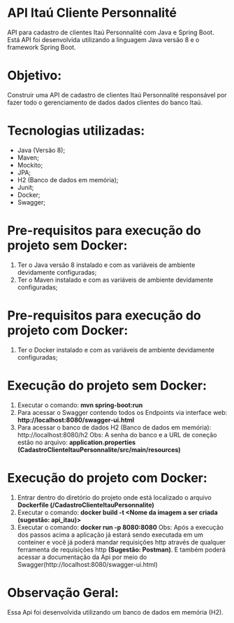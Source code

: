 # API Itaú Cliente Personnalité
API para cadastro de clientes Itaú Personnalité com Java e Spring Boot. Está API foi desenvolvida utilizando a linguagem Java versão 8 e o framework Spring Boot.

# Objetivo:
Construir uma API de cadastro de clientes Itaú Personnalité responsável por fazer todo o gerenciamento de dados dados clientes do banco Itaú.

# Tecnologias utilizadas: 
* Java (Versão 8); 
* Maven;
* Mockito;
* JPA;
* H2 (Banco de dados em memória);
* Junit;
* Docker;
* Swagger;

# Pre-requisitos para execução do projeto sem Docker:
1. Ter o Java versão 8 instalado e com as variáveis de ambiente devidamente configuradas;
2. Ter o Maven instalado e com as variáveis de ambiente devidamente configuradas;

# Pre-requisitos para execução do projeto com Docker:
1. Ter o Docker instalado e com as variáveis de ambiente devidamente configuradas;

# Execução do projeto sem Docker:
1. Executar o comando: <b>mvn spring-boot:run</b>
2. Para acessar o Swagger contendo todos os Endpoints via interface web: <b>http://localhost:8080/swagger-ui.html</b>
3. Para acessar o banco de dados H2 (Banco de dados em memória): http://localhost:8080/h2
Obs: A senha do banco e a URL de coneção estão no arquivo: <b>application.properties (CadastroClienteItauPersonnalite/src/main/resources)</b>

# Execução do projeto com Docker:
1. Entrar dentro do diretório do projeto onde está localizado o arquivo <b>Dockerfile (/CadastroClienteItauPersonnalite)</b>
2. Executar o comando: <b>docker build -t <Nome da imagem a ser criada (sugestão: api_itau)></b>
3. Executar o comando: <b>docker run -p 8080:8080</b>
<t>Obs: Após a execução dos passos acima a aplicação já estará sendo executada em um conteiner e você já poderá mandar requisições http através de qualquer
ferramenta de requisições http <b>(Sugestão: Postman)</b>. E também poderá acessar a documentação da Api por meio do Swagger(http://localhost:8080/swagger-ui.html)</t>

# Observação Geral:
Essa Api foi desenvolvida utilizando um banco de dados em memória (H2).
